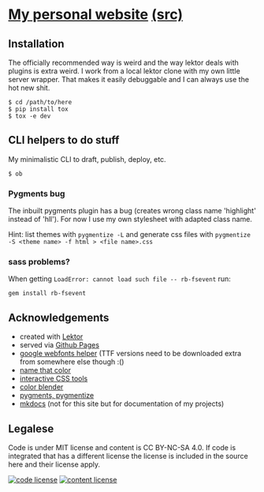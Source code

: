 # [My personal website](http://oliver.bestwalter.de) [(src)](https://github.com/obestwalter/obestwalter.github.io)

## Installation

The officially recommended way is weird and the way lektor deals with plugins is extra weird. I work from a local lektor clone with my own little server wrapper. That makes it easily debuggable and I can always use the hot new shit.

    $ cd /path/to/here
    $ pip install tox
    $ tox -e dev

## CLI helpers to do stuff

My minimalistic CLI to draft, publish, deploy, etc.

    $ ob

### Pygments bug

The inbuilt pygments plugin has a bug (creates wrong class name 'highlight' instead of 'hll'). For now I use my own stylesheet with adapted class name.

Hint: list themes with `pygmentize -L` and generate css files with `pygmentize -S <theme name> -f html > <file name>.css`

### sass problems?

When getting `LoadError: cannot load such file -- rb-fsevent` run:

    gem install rb-fsevent

## Acknowledgements

* created with [Lektor](https://getlektor.com)
* served via [Github Pages](https://pages.github.com/)
* [google webfonts helper](https://google-webfonts-helper.herokuapp.com/fonts) (TTF versions need to be downloaded extra from somewhere else though :()
* [name that color](http://chir.ag/projects/name-that-color)
* [interactive CSS tools](http://www.cssmatic.com)
* [color blender](http://meyerweb.com/eric/tools/color-blend)
* [pygments, pygmentize](http://pygments.org/)
* [mkdocs](http://www.mkdocs.org) (not for this site but for documentation of my projects)

## Legalese

Code is under MIT license and content is CC BY-NC-SA 4.0. If code is integrated that has a different license the license is included in the source here and their license apply.

[![code license](https://upload.wikimedia.org/wikipedia/commons/thumb/0/0b/License_icon-mit-2.svg/32px-License_icon-mit-2.svg.png)](http://opensource.org/licenses/mit-license.php)
[![content license](https://i.creativecommons.org/l/by-nc-sa/4.0/88x31.png)](http://creativecommons.org/licenses/by-nc-sa/4.0/)
